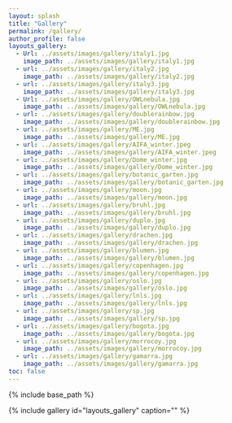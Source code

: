 ```yaml
---
layout: splash
title: "Gallery"
permalink: /gallery/
author_profile: false
layouts_gallery:
  - Url: ../assets/images/gallery/italy1.jpg
    image_path: ../assets/images/gallery/italy1.jpg
  - url: ../assets/images/gallery/italy2.jpg
    image_path: ../assets/images/gallery/italy2.jpg
  - url: ../assets/images/gallery/italy3.jpg
    image_path: ../assets/images/gallery/italy3.jpg
  - Url: ../assets/images/gallery/OWLnebula.jpg
    image_path: ../assets/images/gallery/OWLnebula.jpg
  - url: ../assets/images/gallery/doublerainbow.jpg
    image_path: ../assets/images/gallery/doublerainbow.jpg
  - url: ../assets/images/gallery/ME.jpg
    image_path: ../assets/images/gallery/ME.jpg
  - url: ../assets/images/gallery/AIFA_winter.jpeg
    image_path: ../assets/images/gallery/AIFA_winter.jpeg
  - url: ../assets/images/gallery/Dome_winter.jpg
    image_path: ../assets/images/gallery/Dome_winter.jpg
  - url: ../assets/images/gallery/botanic_garten.jpg
    image_path: ../assets/images/gallery/botanic_garten.jpg
  - url: ../assets/images/gallery/moon.jpg
    image_path: ../assets/images/gallery/moon.jpg
  - url: ../assets/images/gallery/bruhl.jpg
    image_path: ../assets/images/gallery/bruhl.jpg
  - url: ../assets/images/gallery/duplo.jpg
    image_path: ../assets/images/gallery/duplo.jpg
  - url: ../assets/images/gallery/drachen.jpg
    image_path: ../assets/images/gallery/drachen.jpg
  - url: ../assets/images/gallery/blumen.jpg
    image_path: ../assets/images/gallery/blumen.jpg
  - url: ../assets/images/gallery/copenhagen.jpg
    image_path: ../assets/images/gallery/copenhagen.jpg
  - url: ../assets/images/gallery/oslo.jpg
    image_path: ../assets/images/gallery/oslo.jpg
  - url: ../assets/images/gallery/lnls.jpg
    image_path: ../assets/images/gallery/lnls.jpg
  - url: ../assets/images/gallery/sp.jpg
    image_path: ../assets/images/gallery/sp.jpg
  - url: ../assets/images/gallery/bogota.jpg
    image_path: ../assets/images/gallery/bogota.jpg
  - url: ../assets/images/gallery/morrocoy.jpg
    image_path: ../assets/images/gallery/morrocoy.jpg
  - url: ../assets/images/gallery/gamarra.jpg
    image_path: ../assets/images/gallery/gamarra.jpg
toc: false
---
```

{% include base_path %}

{% include gallery id="layouts_gallery"  caption="" %}
